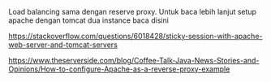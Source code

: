 Load balancing sama dengan reserve proxy. Untuk baca lebih lanjut setup apache dengan tomcat dua instance baca disini


https://stackoverflow.com/questions/6018428/sticky-session-with-apache-web-server-and-tomcat-servers

https://www.theserverside.com/blog/Coffee-Talk-Java-News-Stories-and-Opinions/How-to-configure-Apache-as-a-reverse-proxy-example